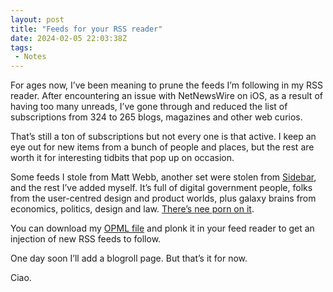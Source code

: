 ```yaml
---
layout: post
title: "Feeds for your RSS reader"
date: 2024-02-05 22:03:38Z
tags:
 - Notes
---
```


For ages now, I’ve been meaning to prune the feeds I’m following in my RSS reader. After encountering an issue with NetNewsWire on iOS, as a result of having too many unreads, I’ve gone through and reduced the list of subscriptions from 324 to 265 blogs, magazines and other web curios.

That’s still a ton of subscriptions but not every one is that active. I keep an eye out for new items from a bunch of people and places, but the rest are worth it for interesting tidbits that pop up on occasion.

Some feeds I stole from Matt Webb, another set were stolen from [Sidebar](https://sidebar.io), and the rest I’ve added myself. It’s full of digital government people, folks from the user-centred design and product worlds, plus galaxy brains from economics, politics, design and law. [There’s nee porn on it](https://www.youtube.com/watch?v=7ojox3nLkBE).

You can download my [OPML file](https://visitmy.website/subscriptions.opml) and plonk it in your feed reader to get an injection of new RSS feeds to follow. 

One day soon I’ll add a blogroll page. But that’s it for now.

Ciao.